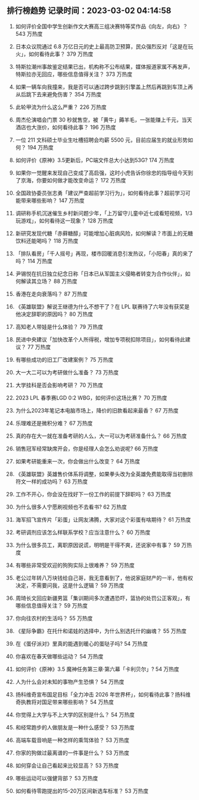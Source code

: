 
## 排行榜趋势 记录时间：2023-03-02 04:14:58
  
  1. 如何评价全国中学生创新作文大赛高三组决赛特等奖作品《向左，向右》？ 543 万热度
    
  2. 日本众议院通过 6.8 万亿日元的史上最高防卫预算，民众强烈反对「这是在玩火」，如何看待此事？ 379 万热度
    
  3. 特斯拉潮州事故鉴定结果已出，机构称不公布结果，媒体报道家属不再发声，特斯拉亦无回应，哪些信息值得关注？ 373 万热度
    
  4. 如果一辆车向我撞来，我是否可以通过跨步跳到引擎盖上然后再跳到车顶上再从后跳下去来避免伤害？ 354 万热度
    
  5. 此轮甲流为什么这么严重？ 226 万热度
    
  6. 周杰伦演唱会门票 30 秒就售空，被「黄牛」薅羊毛，一张能赚上千元，当天酒店也大涨价，如何看待此事？ 196 万热度
    
  7. 一位 211 文科硕士毕业生吐槽招聘会均薪 5500 元，目前应届生的就业形势如何？ 194 万热度
    
  8. 如何评价《原神》3.5更新后，PC端文件总大小达到53G? 174 万热度
    
  9. 如果你一觉醒来发现自己变成了高启强，这时小虎告诉你徐忠的指导组今天到了京海，你要如何做才能改变命运？ 172 万热度
    
  10. 全国政协委员张志勇「建议严查超前学习行为」，如何看待此事？超前学习可能带来哪些影响？ 147 万热度
    
  11. 调研称手机沉迷催生乡村新问题少年，「上万留守儿童中近七成看短视频，1/3 玩游戏」，如何看待这一现象？ 128 万热度
    
  12. 新研究发现代糖「赤藓糖醇」可能增加心脏病风险，如何解读？市面上的无糖饮料还能喝吗？ 118 万热度
    
  13. 「排队看房」「千人摇号」再现，楼市回暖消息引发热议，「小阳春」真的来了吗？ 114 万热度
    
  14. 尹锡悦在抗日独立纪念日称「日本已从军国主义侵略者转变为合作伙伴」，如何解读其立场？ 88 万热度
    
  15. 香港在走向衰落吗？ 87 万热度
    
  16. 《英雄联盟》解说王继德为什么不想干了？在 LPL 联赛待了六年没有获奖是他决定辞职的原因吗？ 80 万热度
    
  17. 高知老人带娃是什么体验？ 79 万热度
    
  18. 民进中央建议「加快改革个人所得税，增加专项税扣除项目」，如何看待此建议？ 77 万热度
    
  19. 有哪些成功的旧工厂改建案例？ 75 万热度
    
  20. 大一大二可以为考研做什么准备？ 73 万热度
    
  21. 大学挂科是否会影响考研？ 70 万热度
    
  22. 2023 LPL 春季赛LGD 0:2 WBG，如何评价这场比赛？ 70 万热度
    
  23. 为什么2023年笔记本电脑市场上，降价的旧款看起来最香？ 67 万热度
    
  24. 乐理难还是微积分难？ 67 万热度
    
  25. 真的存在大一就在准备考研的人么，大一可以为考研准备什么？ 66 万热度
    
  26. 销售冠军经常缺席开会，你是经理人会怎么劝说呢? 66 万热度
    
  27. 如果考研能重来一次，你会做出什么改变？ 64 万热度
    
  28. 《英雄联盟》英雄售价体系将调整，如果拳头改为全英雄免费能取得当初删除符文一样的成功吗？ 63 万热度
    
  29. 工作不开心，你会没在找好下一份工作的前提下辞职吗？ 63 万热度
    
  30. 为什么很多人宁愿刷视频也不去看书? 62 万热度
    
  31. 海军招飞宣传片「彩蛋」让网友沸腾，大家对这个彩蛋有啥期待？ 61 万热度
    
  32. 考研调剂应该怎么样联系学校？应当注意什么？ 60 万热度
    
  33. 为什么很多员工，离职原因说谎，明明是干得不爽，还说家中有事？ 59 万热度
    
  34. 有哪些非常受欢迎的狗狗实际上很难养？ 59 万热度
    
  35. 老公过年转八万块钱给自己哥，我无意看到了，他说家庭财产的一半，他有权决定，不需要问我，这是什么逻辑？ 59 万热度
    
  36. 周琦长文回应新疆男篮「集训期间多次遭遇恐吓，篮协的处罚公正客观」，有哪些信息值得关注？ 59 万热度
    
  37. 你向往农村的生活吗？ 55 万热度
    
  38. 《星际争霸》在托什和诺娃的选择中，为什么别选托什的幽魂？ 55 万热度
    
  39. 在《蛋仔派对》里真的能遇到暖心的蛋哒子吗? 54 万热度
    
  40. 你喜欢在春天做哪些运动？ 54 万热度
    
  41. 如何评价《原神》3.5 魔神任务第三章·第六幕「卡利贝尔」? 54 万热度
    
  42. 人为什么会对未知的事物产生恐惧？ 54 万热度
    
  43. 扬科维奇宣布国足目标「全力冲击 2026 年世界杯」，如何看待此事？扬科维奇执教将对国足带来哪些影响？ 54 万热度
    
  44. 你觉得上大学与不上大学的区别是什么？ 54 万热度
    
  45. 和经常跑步的人做朋友是一种什么感受？ 53 万热度
    
  46. 高端车载音响是一种怎样的乘驾体验？ 53 万热度
    
  47. 你家的狗做过最离谱的一件事是什么？ 53 万热度
    
  48. 如何穿会让自己看起来比较显高？ 53 万热度
    
  49. 哪些运动可以强健背部？ 53 万热度
    
  50. 如何看待零跑提出的15-20万区间新选车标准？ 53 万热度
    